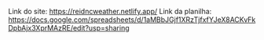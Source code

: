 Link do site: https://reidncweather.netlify.app/
Link da planilha: https://docs.google.com/spreadsheets/d/1aMBbJGjf1XRzTjfxfYJeX8ACKvFkDpbAjx3XprMAzRE/edit?usp=sharing
